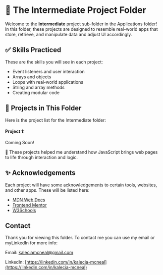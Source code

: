 # 🌿 The Intermediate Project Folder 

Welcome to the **Intermediate** project sub-folder in the Applications folder! In this folder, these projects are designed to resemble real-world apps that store, retrieve, and manipulate data and adjust UI accordingly.

## ✅ Skills Practiced
These are the skills you will see in each project:
- Event listeners and user interaction
- Arrays and objects
- Loops with real-world applications
- String and array methods
- Creating modular code

## 🧪 Projects in This Folder
Here is the project list for the Intermediate folder: 

#### Project 1:
Coming Soon!

🍃 These projects helped me understand how JavaScript brings web pages to life through interaction and logic.

## ✨ Acknowledgements 
Each project will have some acknowledgements to certain tools, websites, and other apps. These will be listed here: 
- [MDN Web Docs](https://developer.mozilla.org/)
- [Frontend Mentor](https://www.frontendmentor.io/)
- [W3Schools](https://www.w3schools.com/)

## Contact  
Thank you for viewing this folder. To contact me you can use my email or myLinkedIn for more info: 

Email: [kaleciamcneal@gmail.com](mailto:kaleciamcneal@gmail.com)  

LinkedIn: [https://linkedin.com/in/kalecia-mcneal](https://linkedin.com/in/kalecia-mcneal)